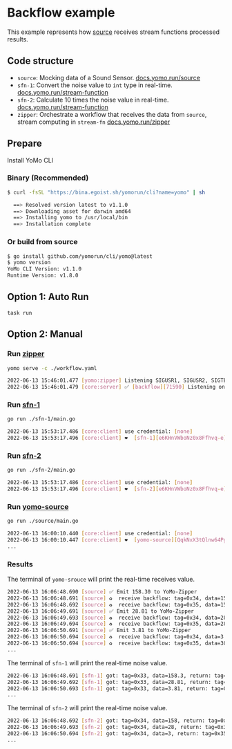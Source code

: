 # Backflow example

This example represents how [source](https://docs.yomo.run/source) receives stream functions processed results.

## Code structure

+ `source`: Mocking data of a Sound Sensor. [docs.yomo.run/source](https://docs.yomo.run/source)
+ `sfn-1`: Convert the noise value to `int` type in real-time. [docs.yomo.run/stream-function](https://docs.yomo.run/stream-fn)
+ `sfn-2`: Calculate 10 times the noise value in real-time. [docs.yomo.run/stream-function](https://docs.yomo.run/stream-fn)
+ `zipper`: Orchestrate a workflow that receives the data from `source`, stream computing in `stream-fn` [docs.yomo.run/zipper](https://docs.yomo.run/zipper)

## Prepare

Install YoMo CLI

### Binary (Recommended)

```bash
$ curl -fsSL "https://bina.egoist.sh/yomorun/cli?name=yomo" | sh

  ==> Resolved version latest to v1.1.0
  ==> Downloading asset for darwin amd64
  ==> Installing yomo to /usr/local/bin
  ==> Installation complete
```

### Or build from source

```bash
$ go install github.com/yomorun/cli/yomo@latest
$ yomo version
YoMo CLI Version: v1.1.0
Runtime Version: v1.8.0
```

## Option 1: Auto Run

`task run`

## Option 2: Manual

### Run [zipper](https://docs.yomo.run/zipper)

```bash
yomo serve -c ./workflow.yaml

2022-06-13 15:46:01.477 [yomo:zipper] Listening SIGUSR1, SIGUSR2, SIGTERM/SIGINT...
2022-06-13 15:46:01.479 [core:server] ✅ [backflow][71590] Listening on: 127.0.0.1:9000, MODE: DEVELOPMENT, QUIC: [v1 draft-29], AUTH: [none]
```

### Run [sfn-1](https://docs.yomo.run/stream-fn)

```bash
go run ./sfn-1/main.go

2022-06-13 15:53:17.486 [core:client] use credential: [none]
2022-06-13 15:53:17.496 [core:client] ❤️  [sfn-1][e6KHnVWboNz0x8Ffhvq-e]([::]:56117) is connected to YoMo-Zipper localhost:9000
```
### Run [sfn-2](https://docs.yomo.run/stream-fn)
```bash
go run ./sfn-2/main.go

2022-06-13 15:53:17.486 [core:client] use credential: [none]
2022-06-13 15:53:17.496 [core:client] ❤️  [sfn-2][e6KHnVWboNz0x8Ffhvq-e]([::]:56117) is connected to YoMo-Zipper localhost:9000
```

### Run [yomo-source](https://docs.yomo.run/source)

```bash
go run ./source/main.go

2022-06-13 16:00:10.440 [core:client] use credential: [none]
2022-06-13 16:00:10.447 [core:client] ❤️  [yomo-source][QqkNxX3tQlnw64Pg8JqZR]([::]:64036) is connected to YoMo-Zipper localhost:9000
...
```

### Results

The terminal of `yomo-srouce` will print the real-time receives value.

```bash
2022-06-13 16:06:48.690 [source] ✅ Emit 158.30 to YoMo-Zipper
2022-06-13 16:06:48.691 [source] ♻️  receive backflow: tag=0x34, data=158
2022-06-13 16:06:48.692 [source] ♻️  receive backflow: tag=0x35, data=1580
2022-06-13 16:06:49.691 [source] ✅ Emit 28.81 to YoMo-Zipper
2022-06-13 16:06:49.693 [source] ♻️  receive backflow: tag=0x34, data=28
2022-06-13 16:06:49.694 [source] ♻️  receive backflow: tag=0x35, data=280
2022-06-13 16:06:50.691 [source] ✅ Emit 3.81 to YoMo-Zipper
2022-06-13 16:06:50.694 [source] ♻️  receive backflow: tag=0x34, data=3
2022-06-13 16:06:50.694 [source] ♻️  receive backflow: tag=0x35, data=30
...
```

The terminal of `sfn-1` will print the real-time noise value.

```bash
2022-06-13 16:06:48.691 [sfn-1] got: tag=0x33, data=158.3, return: tag=0x34, data=158
2022-06-13 16:06:49.692 [sfn-1] got: tag=0x33, data=28.81, return: tag=0x34, data=28
2022-06-13 16:06:50.693 [sfn-1] got: tag=0x33, data=3.81, return: tag=0x34, data=3
...
```

The terminal of `sfn-2` will print the real-time noise value.

```bash
2022-06-13 16:06:48.692 [sfn-2] got: tag=0x34, data=158, return: tag=0x35, data=1580
2022-06-13 16:06:49.693 [sfn-2] got: tag=0x34, data=28, return: tag=0x35, data=280
2022-06-13 16:06:50.694 [sfn-2] got: tag=0x34, data=3, return: tag=0x35, data=30
...
```



